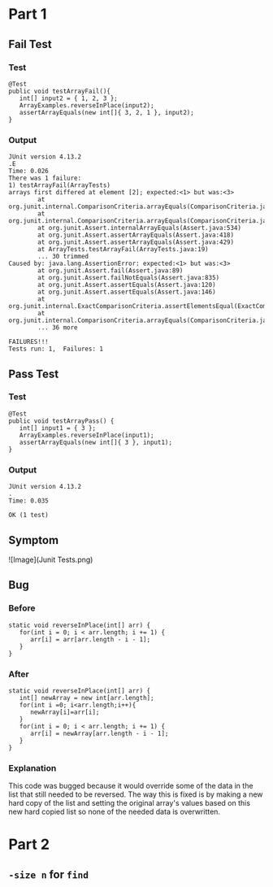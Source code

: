 # Part 1
## Fail Test
### Test
```
@Test
public void testArrayFail(){
   int[] input2 = { 1, 2, 3 };
   ArrayExamples.reverseInPlace(input2);
   assertArrayEquals(new int[]{ 3, 2, 1 }, input2);
}
```
### Output
```
JUnit version 4.13.2
.E
Time: 0.026
There was 1 failure:
1) testArrayFail(ArrayTests)
arrays first differed at element [2]; expected:<1> but was:<3>
        at org.junit.internal.ComparisonCriteria.arrayEquals(ComparisonCriteria.java:78)
        at org.junit.internal.ComparisonCriteria.arrayEquals(ComparisonCriteria.java:28)
        at org.junit.Assert.internalArrayEquals(Assert.java:534)
        at org.junit.Assert.assertArrayEquals(Assert.java:418)
        at org.junit.Assert.assertArrayEquals(Assert.java:429)
        at ArrayTests.testArrayFail(ArrayTests.java:19)
        ... 30 trimmed
Caused by: java.lang.AssertionError: expected:<1> but was:<3>
        at org.junit.Assert.fail(Assert.java:89)
        at org.junit.Assert.failNotEquals(Assert.java:835)
        at org.junit.Assert.assertEquals(Assert.java:120)
        at org.junit.Assert.assertEquals(Assert.java:146)
        at org.junit.internal.ExactComparisonCriteria.assertElementsEqual(ExactComparisonCriteria.java:8)
        at org.junit.internal.ComparisonCriteria.arrayEquals(ComparisonCriteria.java:76)
        ... 36 more

FAILURES!!!
Tests run: 1,  Failures: 1
```
## Pass Test
### Test
```
@Test 
public void testArrayPass() {
   int[] input1 = { 3 };
   ArrayExamples.reverseInPlace(input1);
   assertArrayEquals(new int[]{ 3 }, input1);
}
```
### Output
```
JUnit version 4.13.2
.
Time: 0.035

OK (1 test)
```
## Symptom
![Image](Junit Tests.png)<br>
## Bug
### Before
```
static void reverseInPlace(int[] arr) {
   for(int i = 0; i < arr.length; i += 1) {
      arr[i] = arr[arr.length - i - 1];
   }
}
```
### After
```
static void reverseInPlace(int[] arr) {
   int[] newArray = new int[arr.length];
   for(int i =0; i<arr.length;i++){
      newArray[i]=arr[i];
   }
   for(int i = 0; i < arr.length; i += 1) {
      arr[i] = newArray[arr.length - i - 1];
   }
}
```
### Explanation
This code was bugged because it would override some of the data in the list that still needed to be reversed. The way this is fixed is by making a new hard copy of the list and setting the original array's values based on this new hard copied list so none of the needed data is overwritten.
# Part 2
## `-size n` for `find`
